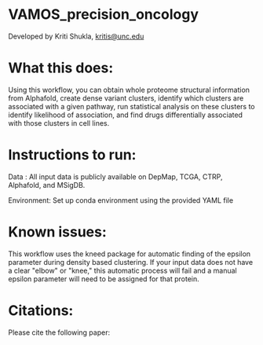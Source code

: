 # VAMOS_precision_oncology

Developed by Kriti Shukla, kritis@unc.edu

# What this does:
Using this workflow, you can obtain whole proteome structural information from Alphafold, create dense variant clusters, identify which clusters are associated with a given pathway, run statistical analysis on these clusters to identify likelihood of association, and find drugs differentially associated with those clusters in cell lines.

# Instructions to run:
Data : All input data is publicly available on DepMap, TCGA, CTRP, Alphafold, and MSigDB.

Environment: Set up conda environment using the provided YAML file

# Known issues:
This workflow uses the kneed package for automatic finding of the epsilon parameter during density based clustering. If your input data does not have a clear "elbow" or "knee," this automatic process will fail and a manual epsilon parameter will need to be assigned for that protein. 

# Citations:
Please cite the following paper: 
